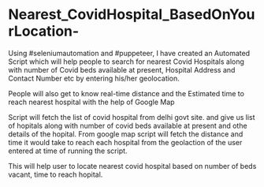 # Nearest_CovidHospital_BasedOnYourLocation-
Using #seleniumautomation and #puppeteer, I have created an Automated Script which will help people to search for nearest Covid Hospitals along with number of Covid beds available at present, Hospital Address and Contact Number etc by entering his/her geolocation. 

People will also get to know real-time distance and the Estimated time to reach nearest hospital with the help of Google Map

Script will fetch the list of covid hospital from delhi govt site. and give us list of hopitals along with  number of covid beds available at present and othe details of the hopital. From google map script will fetch the distance and time it would take to reach each hospital from the geolaction of the user entered at time of running the script.

This will help user to locate nearest covid hospital based on number of beds vacant, time to reach hopital.
